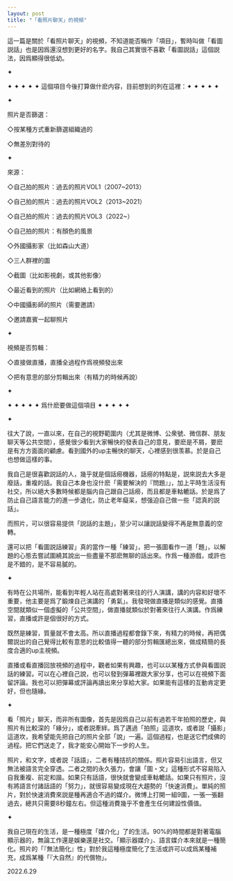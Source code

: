 ```yaml
---
layout: post
title: "「看照片聊天」的視頻"
---
```


這一篇是關於「看照片聊天」的視頻，不知道能否稱作「項目」，暫時叫做「看圖説話」也是因爲還沒想到更好的名字。我自己其實很不喜歡「看圖説話」這個説法，因爲顯得很低幼。

✦

✦ ✦ ✦ ✦ ✦ 這個項目今後打算做什麽内容，目前想到的列在這裡：✦ ✦ ✦ ✦ ✦

✦

照片是否篩選：

◇按某種方式重新篩選組織過的

◇無差別對待的

✦

來源：

◇自己拍的照片：過去的照片VOL1（2007~2013）

◇自己拍的照片：過去的照片VOL2（2013~2021）

◇自己拍的照片：過去的照片VOL3（2022~）

◇自己拍的照片：有顏色的風景

◇外國攝影家（比如森山大道）

◇三人群裡的圖

◇截圖（比如影視劇，或其他影像）

◇最近看到的照片（比如網絡上看到的）

◇中國攝影師的照片（需要邀請）

◇邀請嘉賓一起聊照片

✦

視頻是否剪輯：

◇直接做直播，直播全過程作爲視頻發出來

◇把有意思的部分剪輯出來（有精力的時候再說）

✦

✦ ✦ ✦ ✦ ✦ 爲什麽要做這個項目 ✦ ✦ ✦ ✦ ✦

✦

往大了說，一直以來，在自己的視野範圍内（尤其是微博、公衆號、微信群、朋友聊天等公共空間），感覺很少看到大家暢快的發表自己的意見，要麽是不屑，要麽是有方方面面的顧慮。看到國外的up主暢快的聊天，心裡感到很羡慕。於是自己也想做這樣的事。

我自己是很喜歡説話的人，幾乎就是個話癆機器，話癆的特點是，説來説去大多是廢話，重複的話。我自己本身也沒什麽「需要解決的『問題』」，加上平時生活沒有社交，所以絕大多數時候都是腦内自己跟自己話癆，而且都是車軲轆話。於是爲了防止自己語言能力的進一步退化，防止老年癡呆，想强迫自己做一些「認真的説話」。

而照片，可以很容易提供「説話的主題」，至少可以讓説話變得不再是無意義的空轉。

還可以把「看圖説話練習」真的當作一種「練習」，把一張圖看作一道「題」，以解題的心態去嘗試圍繞其說出一些盡量不那麽無聊的話出來。作爲一種游戲，或許也是不錯的，是不容易膩的。

✦

有時在公共場所，能看到年輕人站在高處對著來往的行人演講，講的内容和好壞不重要，他主要是爲了鍛煉自己演講的「勇氣」。我發現做直播是類似的感覺。直播空間就類似一個虛擬的「公共空間」，做直播就類似於對著來往行人演講。作爲練習，直播或許是個很好的方式。

既然是練習，質量就不會太高。所以直播過程都會錄下來，有精力的時候，再把偶爾説出的自己覺得比較有意思的比較值得一聽的部分剪輯匯總出來，做成精簡的長度合適的up主視頻。

直播或看直播回放視頻的過程中，觀者如果有興趣，也可以以某種方式參與看圖説話的練習。可以在心裡自己說，也可以發到彈幕裡跟大家分享，也可以在視頻下面留評論。我也可以把彈幕或評論再讀出來分享給大家。如果能有這樣的互動肯定更好，但也隨緣。

✦

看「照片」聊天，而非所有圖像，首先是因爲自己以前有過若干年拍照的歷史，與照片有比較深的「緣分」，或者説牽絆。爲了邁過「拍照」這道坎，或者説「攝影」這道坎，我希望能先把自己的照片全部「說」一遍。這個過程，也是送它們成佛的過程。把它們送走了，我才能安心開始下一步的人生。

照片，和文字，或者説「話語」，二者有種拮抗的關係。照片容易引出語言，但又無法被語言完全穿透。二者之間的永久張力，會讓「圖・文」這種形式不容易陷入自我重複、前定和諧。如果只有話語，很快就會變成車軲轆話。如果只有照片，沒有將語言付諸話語的「努力」，就很容易變成現在大趨勢的「快速消費」。單純的照片，對於快速消費來説是種再適合不過的媒介。微博上打開一組9圖，一張一張翻過去，總共只需要8秒鐘左右。但這種消費幾乎不會產生任何建設性價值。

✦

我自己現在的生活，是一種極度「媒介化」了的生活。90%的時間都是對著電腦顯示器的，無論工作還是娛樂還是社交。「顯示器媒介」、語言媒介本來就是一種簡化。照片的「『無法簡化』性」對於我這種極度簡化了生活或許可以成爲某種補充，成爲某種「『大自然』的代償物」。
















2022.6.29
  
&nbsp;
&nbsp;


